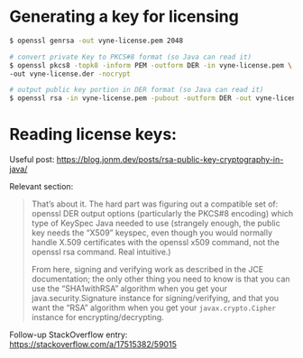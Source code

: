 # Generating a key for licensing

```bash
$ openssl genrsa -out vyne-license.pem 2048

# convert private Key to PKCS#8 format (so Java can read it)
$ openssl pkcs8 -topk8 -inform PEM -outform DER -in vyne-license.pem \
-out vyne-license.der -nocrypt

# output public key portion in DER format (so Java can read it)
$ openssl rsa -in vyne-license.pem -pubout -outform DER -out vyne-license-pub.der
```

# Reading license keys:

Useful post: https://blog.jonm.dev/posts/rsa-public-key-cryptography-in-java/

Relevant section:

> That’s about it. The hard part was figuring out a compatible set of:
> openssl DER output options (particularly the PKCS#8 encoding)
> which type of KeySpec Java needed to use (strangely enough, the public key needs the “X509” keyspec, even though 
> you would normally handle X.509 certificates with the openssl x509 command, not the openssl rsa command. Real intuitive.)
>
> From here, signing and verifying work as described in the JCE documentation; the only other thing you need to know is that you 
> can use the “SHA1withRSA” algorithm when you get your java.security.Signature instance for signing/verifying, and that you want the “RSA” 
> algorithm when you get your `javax.crypto.Cipher` instance for encrypting/decrypting.

Follow-up StackOverflow entry: https://stackoverflow.com/a/17515382/59015
